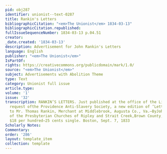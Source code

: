 ```yaml
---
pid: obj287
identifier: unionist--text-0287
title: Rankin's Letters
bibliographicCitation: "<em>The Unionist</em> 1834-03-13"
bibliographicCitation.republished: 
fullIssueSequenceNumber: 1834-03-13 p.04.51
creator: 
_date.created: '1834-03-13'
description: Advertisement for John Rankin's Letters
language: English
publisher: "<em>The Unionist</em>"
IsPartOf: 
rights: https://creativecommons.org/publicdomain/mark/1.0/
source: "<em>The Unionist</em>"
subject: Advertisements with Abolition Theme
type: Text
category: Unionist full issue
article.type: 
volume: '1'
issue: '32'
transcription: RANKIN’S LETTERS. Just published at the office of the Liberator, by
  request ofthe Providence Anti-Slavery Society, a new edition of ‘Letters on Slavery,addressed
  to Mr. Thomas Rankin, Merchant at Middlebrook, Augusta Co., Va.—ByJohn Rankin, Pastor
  of the Presbyterian Churches of Ripley and Strait Creek,Brown County, Ohio. Price
  $18 per hundred—25 cents single. Boston, Sept. 7, 1833
Scholarly Notes: 
Commentary: 
order: '286'
layout: template_item
collection: template
---
```

